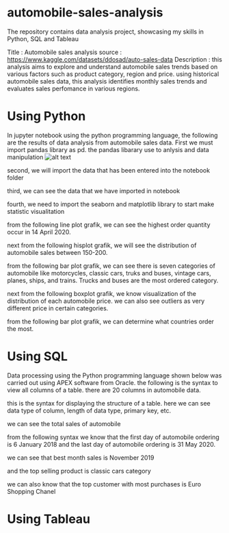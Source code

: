 # automobile-sales-analysis
The repository contains data analysis project, showcasing my skills in Python, SQL and Tableau

 Title       : Automobile sales analysis
 source      : https://www.kaggle.com/datasets/ddosad/auto-sales-data
 Description : this analysis aims to explore and understand automobile sales trends based on various factors such as product category, region and price. 
               using historical automobile sales data, this analysis identifies monthly sales trends and evaluates sales perfomance in various regions.

# Using Python 
In  jupyter notebook using the python programming language, the following are the results of data analysis from automobile sales data. 
First we must import pandas library as pd. the pandas libarary use to anlysis and data manipulation
![alt text](?raw=true)

second, we will import the data that has been entered into the notebook folder

third, we can see the data that we have imported in notebook 

fourth, we need to import the seaborn and matplotlib library to start make statistic visualitation

from the following line plot grafik, we can see the highest order quantity occur in 14 April 2020. 

next from the following hisplot grafik, we will see the distribution of automobile sales between 150-200. 

from the following bar plot grafik, we can see there is seven categories of automobile like motorcycles, classic cars, truks and buses, vintage cars, planes, ships, and trains. 
Trucks and buses are the most ordered category.

next from the following boxplot grafik, we know visualization of the distribution of each automobile price. 
we can also see outliers as very different price in certain categories. 

from the following bar plot grafik, we can determine what countries order the most. 




# Using SQL 
Data processing using the Python programming language shown below was carried out using APEX software from Oracle. 
the following is the syntax to view all columns of a table. there are 20 columns in automobile data. 

this is the syntax for displaying the structure of a table. 
here we can see data type of column, length of data type, primary key, etc. 

we can see the total sales of automobile 

from the following syntax we know that the first day of automobile ordering is 6 January 2018 and the last day of automobile ordering is 31 May 2020. 

we can see that best month sales is November 2019 

and the top selling product is classic cars category

we can also know that the top customer with most purchases is Euro Shopping Chanel



# Using Tableau 

